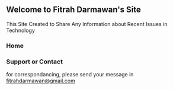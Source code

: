 ## Welcome to Fitrah Darmawan's Site

This Site Created to Share Any Information about Recent Issues in Technology

### Home




### Support or Contact

for correspondancing, please send your message in fitrahdarmawan@gmail.com

